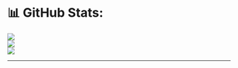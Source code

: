

# 📊 GitHub Stats:
![](https://github-readme-stats.vercel.app/api?username=Saitabau-Dennis&theme=gotham&hide_border=false&include_all_commits=true&count_private=true)<br/>
![](https://github-readme-streak-stats.herokuapp.com/?user=Saitabau-Dennis&theme=gotham&hide_border=false)<br/>
![](https://github-readme-stats.vercel.app/api/top-langs/?username=Saitabau-Dennis&theme=gotham&hide_border=false&include_all_commits=true&count_private=true&layout=compact)


---

  
<!-- Proudly created with GPRM ( https://gprm.itsvg.in ) -->
